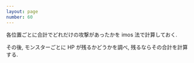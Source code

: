 ```yaml
---
layout: page
number: 60
---
```

各位置ごとに合計でどれだけの攻撃があったかを imos 法で計算しておく.

その後, モンスターごとに HP が残るかどうかを調べ, 残るならその合計を計算する.
